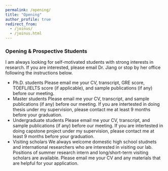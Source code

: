 ```yaml
---
permalink: /opening/
title: "Opening"
author_profile: true
redirect_from: 
  - /joinus/
  - /joinus.html
---
```

     

### Opening & Prospective Students  

I am always looking for self-motivated students with strong interests in research. If you are interested, please email Dr. Jiang or stop by her office following the instructions below. 

- Ph.D. students
  Please email me your CV, transcript, GRE score, TOEFL/IELTS score (if applicable), and sample publications (if any) before our meeting.
- Master students
  Please email me your CV, transcript, and sample publications (if any) before our meeting. If you are intertested in doing thesis under my supervision, please contact me at least 9 months before your graduation.
- Undergraduate students
  Please email me your CV, transcript, and sample publications (if any) before our meeting. If you are intertested in doing capstone project under my supervision, please contact me at least 9 months before your graduation.
- Visiting scholars
  We always welcome domestic high school studnets and international researchers who are interested in visiting our lab. Positions of summer research intern and long/short-term visiting scholars are available. Please email me your CV and any materials that are helpful for your application.  
